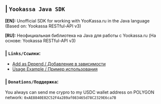 ## | `Yookassa Java SDK`

**[EN]:** Unofficial SDK for working with YooKassa.ru in the Java language (Based on: Yookassa RESTful-API v3)

**[RU]:** Неофициальная библиотека на Java для работы с Yookassa.ru (На основе: Yookassa RESTful-API v3)

### | `Links/Ссылки`:
* [Add as Depend / Добавление в  зависимости](https://github.com/dynomake/yookassa-java-sdk/blob/master/.github/DEPEND.md)
* [Usage Example / Пример использования](https://github.com/dynomake/yookassa-java-sdk/blob/master/.github/USAGE.md)

### | `Donations/Поддержка`:
You always can send me crypro to my USDC wallet address on POLYGON network: `0xAE8840E02C52F4a289af083465d78C2329E6ca7B`